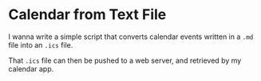 # Calendar from Text File

I wanna write a simple script that converts calendar events written in a `.md` file into an `.ics` file.

That `.ics` file can then be pushed to a web server, and retrieved by my calendar app.
